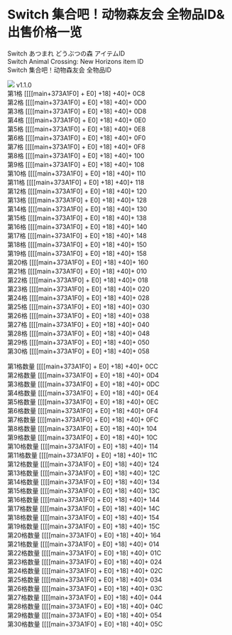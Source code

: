 # Switch 集合吧！动物森友会 全物品ID&出售价格一览
Switch あつまれ どうぶつの森 アイテムID<br>
Switch Animal Crossing: New Horizons item ID<br>
Switch 集合吧！动物森友会 全物品ID<br>

<img src="https://i.imgur.com/iXLxgfB.png">
v1.1.0<br>
第1格	[[[[main+373A1F0] + E0] +18] +40]+ 0C8<br>
第2格	[[[[main+373A1F0] + E0] +18] +40]+ 0D0<br>
第3格	[[[[main+373A1F0] + E0] +18] +40]+ 0D8<br>
第4格	[[[[main+373A1F0] + E0] +18] +40]+ 0E0<br>
第5格	[[[[main+373A1F0] + E0] +18] +40]+ 0E8<br>
第6格	[[[[main+373A1F0] + E0] +18] +40]+ 0F0<br>
第7格	[[[[main+373A1F0] + E0] +18] +40]+ 0F8<br>
第8格	[[[[main+373A1F0] + E0] +18] +40]+ 100<br>
第9格	[[[[main+373A1F0] + E0] +18] +40]+ 108<br>
第10格	[[[[main+373A1F0] + E0] +18] +40]+ 110<br>
第11格	[[[[main+373A1F0] + E0] +18] +40]+ 118<br>
第12格	[[[[main+373A1F0] + E0] +18] +40]+ 120<br>
第13格	[[[[main+373A1F0] + E0] +18] +40]+ 128<br>
第14格	[[[[main+373A1F0] + E0] +18] +40]+ 130<br>
第15格	[[[[main+373A1F0] + E0] +18] +40]+ 138<br>
第16格	[[[[main+373A1F0] + E0] +18] +40]+ 140<br>
第17格	[[[[main+373A1F0] + E0] +18] +40]+ 148<br>
第18格	[[[[main+373A1F0] + E0] +18] +40]+ 150<br>
第19格	[[[[main+373A1F0] + E0] +18] +40]+ 158<br>
第20格	[[[[main+373A1F0] + E0] +18] +40]+ 160<br>
第21格	[[[[main+373A1F0] + E0] +18] +40]+ 010<br>
第22格	[[[[main+373A1F0] + E0] +18] +40]+ 018<br>
第23格	[[[[main+373A1F0] + E0] +18] +40]+ 020<br>
第24格	[[[[main+373A1F0] + E0] +18] +40]+ 028<br>
第25格	[[[[main+373A1F0] + E0] +18] +40]+ 030<br>
第26格	[[[[main+373A1F0] + E0] +18] +40]+ 038<br>
第27格	[[[[main+373A1F0] + E0] +18] +40]+ 040<br>
第28格	[[[[main+373A1F0] + E0] +18] +40]+ 048<br>
第29格	[[[[main+373A1F0] + E0] +18] +40]+ 050<br>
第30格	[[[[main+373A1F0] + E0] +18] +40]+ 058<br>

第1格数量	[[[[main+373A1F0] + E0] +18] +40]+ 0CC<br>
第2格数量	[[[[main+373A1F0] + E0] +18] +40]+ 0D4<br>
第3格数量	[[[[main+373A1F0] + E0] +18] +40]+ 0DC<br>
第4格数量	[[[[main+373A1F0] + E0] +18] +40]+ 0E4<br>
第5格数量	[[[[main+373A1F0] + E0] +18] +40]+ 0EC<br>
第6格数量	[[[[main+373A1F0] + E0] +18] +40]+ 0F4<br>
第7格数量	[[[[main+373A1F0] + E0] +18] +40]+ 0FC<br>
第8格数量	[[[[main+373A1F0] + E0] +18] +40]+ 104<br>
第9格数量	[[[[main+373A1F0] + E0] +18] +40]+ 10C<br>
第10格数量	[[[[main+373A1F0] + E0] +18] +40]+ 114<br>
第11格数量	[[[[main+373A1F0] + E0] +18] +40]+ 11C<br>
第12格数量	[[[[main+373A1F0] + E0] +18] +40]+ 124<br>
第13格数量	[[[[main+373A1F0] + E0] +18] +40]+ 12C<br>
第14格数量	[[[[main+373A1F0] + E0] +18] +40]+ 134<br>
第15格数量	[[[[main+373A1F0] + E0] +18] +40]+ 13C<br>
第16格数量	[[[[main+373A1F0] + E0] +18] +40]+ 144<br>
第17格数量	[[[[main+373A1F0] + E0] +18] +40]+ 14C<br>
第18格数量	[[[[main+373A1F0] + E0] +18] +40]+ 154<br>
第19格数量	[[[[main+373A1F0] + E0] +18] +40]+ 15C<br>
第20格数量	[[[[main+373A1F0] + E0] +18] +40]+ 164<br>
第21格数量	[[[[main+373A1F0] + E0] +18] +40]+ 014<br>
第22格数量	[[[[main+373A1F0] + E0] +18] +40]+ 01C<br>
第23格数量	[[[[main+373A1F0] + E0] +18] +40]+ 024<br>
第24格数量	[[[[main+373A1F0] + E0] +18] +40]+ 02C<br>
第25格数量	[[[[main+373A1F0] + E0] +18] +40]+ 034<br>
第26格数量	[[[[main+373A1F0] + E0] +18] +40]+ 03C<br>
第27格数量	[[[[main+373A1F0] + E0] +18] +40]+ 044<br>
第28格数量	[[[[main+373A1F0] + E0] +18] +40]+ 04C<br>
第29格数量	[[[[main+373A1F0] + E0] +18] +40]+ 054<br>
第30格数量	[[[[main+373A1F0] + E0] +18] +40]+ 05C<br>
